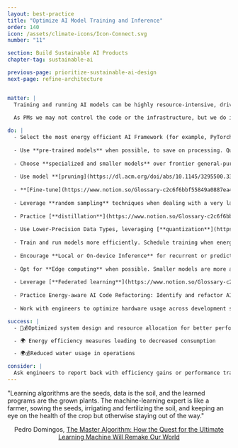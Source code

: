 ```yaml
---
layout: best-practice
title: "Optimize AI Model Training and Inference"
order: 140
icon: /assets/climate-icons/Icon-Connect.svg
number: "11"

section: Build Sustainable AI Products
chapter-tag: sustainable-ai

previous-page: prioritize-sustainable-ai-design
next-page: refine-architecture


matter: |
  Training and running AI models can be highly resource-intensive, driving up costs and carbon emissions. The ICT (Information and Communication Technology) sector already accounts for 2–5% of global emissions and could reach 14% by 2040, [with data centers contributing to almost half of this growth](https://ciandt.com/ca/en-ca/article/climate-crisis-and-technology-sector).
  
  As PMs we may not control the code or the infrastructure, but we do influence key decisions and smart choices—like using smaller models, training efficiently and asking the right questions. This chapter intends to provide you with technical methods that reduce environmental impact, even without clear energy-use data that big tech companies (also main owners of data centers) do not share easily. These techniques don’t just help the planet — they can also speed up your team and reduce infrastructure costs.

do: |
  - Select the most energy efficient AI Framework (for example, PyTorch seems to be more energy efficient during the inference phase and TensorFlow during the training phase)
  
  - Use **pre-trained models** when possible, to save on processing. Quality open source pre-trained models are available to use as is or with transfer learning. E.g.: Mistral, Llama, DeepSeek, Hugging Face.
  
  - Choose **specialized and smaller models** over frontier general-purpose LLMs (e.g., smaller transformer models like [DistilBERT](https://arxiv.org/pdf/2402.13640) for NLP tasks). To overcome skepticism about effectiveness, pilot a smaller model to validate performance parity, sharing results transparently with stakeholders.
  
  - Use model **[pruning](https://dl.acm.org/doi/abs/10.1145/3295500.33561561)** which reduces the complexity of an already trained model by removing unnecessary components. It makes the model smaller and more efficient limiting computation time for your production environment.
  
  - **[Fine-tune](https://www.notion.so/Glossary-c2c6f6bbf55849a0887ea495e54e7cd7?pvs=21)** your model carefully, by freezing parameters of pre-trained models and introduce your own subset of parameters.
  
  - Leverage **random sampling** techniques when dealing with a very large dataset allows you to create a representative subset of data for training or evaluation of your model which can significantly reduce computation time
  
  - Practice [**distillation**](https://www.notion.so/Glossary-c2c6f6bbf55849a0887ea495e54e7cd7?pvs=21) to transfer knowledge from large, complex models (teachers) to smaller, efficient ones (students), reducing computational resources and energy consumption while maintaining performance.
  
  - Use Lower-Precision Data Types, leveraging [**quantization**](https://www.notion.so/Glossary-c2c6f6bbf55849a0887ea495e54e7cd7?pvs=21) (a memory optimization technique of running inference) to shrink model sizes. e.g.: float32, int8
  
  - Train and run models more efficiently. Schedule training when energy is cheaper or greener — like nights or in green-energy regions. Defer or queue time-intensive processes, like large model inferencing, for **batch processing.**
  
  - Encourage **Local or On-device Inference** for recurrent or predictable tasks to reduce cloud dependency.
  
  - Opt for **Edge computing** when possible. Smaller models are more adapted for processing and storage closer to the data source, reducing energy consumption.
  
  - Leverage [**Federated learning**](https://www.notion.so/Glossary-c2c6f6bbf55849a0887ea495e54e7cd7?pvs=21) to train a ML model across multiple devices or servers holding local data without sharing the actual data to limit model training and reduce processing time.
  
  - Practice Energy-aware AI Code Refactoring: Identify and refactor AI Code Smells that contribute to high energy consumption without sacrificing the accuracy or performance of these models.
  
  - Work with engineers to optimize hardware usage across development stages, set GPU power caps, and leverage batch processing.

success: |
  - 🧑💰Optimized system design and resource allocation for better performance and lower costs

  - 🌍 Energy efficiency measures leading to decreased consumption

  - 🌍💰Reduced water usage in operations

consider: |
  Ask engineers to report back with efficiency gains or performance trade-offs and have regular model reviews where environmental impact is discussed alongside accuracy and latency.
---
```


<div class="bigquote">
  <span class="highlight">"Learning algorithms are the seeds, data is the soil, and the learned programs are the grown plants. The machine-learning expert is like a farmer, sowing the seeds, irrigating and fertilizing the soil, and keeping an eye on the health of the crop but otherwise staying out of the way."</span>
</div>

<p style="text-align:center;">Pedro Domingos, <a href="https://www.goodreads.com/book/show/24612233-the-master-algorithm">The Master Algorithm: How the Quest for the Ultimate Learning Machine Will Remake Our World</a></p>